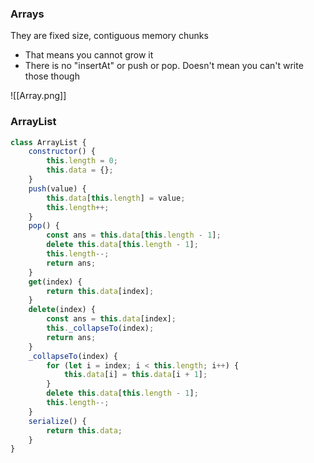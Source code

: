 ### Arrays
They are fixed size, contiguous memory chunks 
* That means you cannot grow it 
* There is no "insertAt" or push or pop. Doesn't mean you can't write those though 

![[Array.png]]
### ArrayList

```js
class ArrayList {
	constructor() {
		this.length = 0;
		this.data = {};
	}
	push(value) {
		this.data[this.length] = value;
		this.length++;
	}
	pop() {
		const ans = this.data[this.length - 1];
		delete this.data[this.length - 1];
		this.length--;
		return ans;
	}
	get(index) {
		return this.data[index];
	}
	delete(index) {
		const ans = this.data[index];
		this._collapseTo(index);
		return ans;
	}
	_collapseTo(index) {
		for (let i = index; i < this.length; i++) {
			this.data[i] = this.data[i + 1];
		}
		delete this.data[this.length - 1];
		this.length--;
	}
	serialize() {
		return this.data;
	}
}
```


